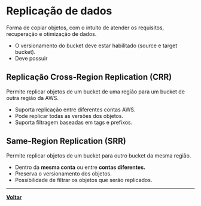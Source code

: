 # Replicação de dados
Forma de copiar objetos, com o intuito de atender os requisitos, recuperação e otimização de dados.
- O versionamento do bucket deve estar habilitado (source e target bucket).
- Deve possuir
## Replicação Cross-Region Replication (CRR)
Permite replicar objetos de um bucket de uma região para um bucket de outra região da AWS.
- Suporta replicação entre diferentes contas AWS.
- Pode replicar todas as versões dos objetos.
- Suporta filtragem baseadas em tags e prefixos.

## Same-Region Replication (SRR)
Permite replicar objetos de um bucket para outro bucket da mesma região.
- Dentro da **mesma conta** ou entre **contas diferentes.**
- Preserva o versionamento dos objetos.
- Possibilidade de filtrar os objetos que serão replicados.
---
**[Voltar](./s3.md)**
